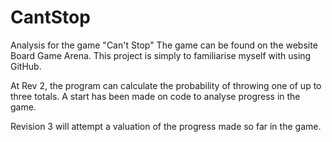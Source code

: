 # CantStop
Analysis for the game "Can't Stop"
The game can be found on the website Board Game Arena.
This project is simply to familiarise myself with using GitHub.

At Rev 2, the program can calculate the probability of throwing one of up to three totals. A start has been made on code to analyse progress in the game.

Revision 3 will attempt a valuation of the progress made so far in the game.
